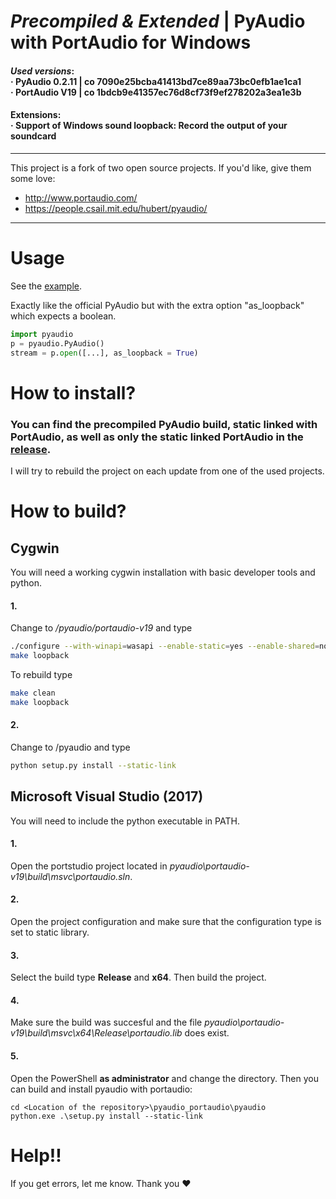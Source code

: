 # _Precompiled & Extended_ | PyAudio with PortAudio for Windows

#### _Used versions_: <br>&middot; PyAudio 0.2.11 | co 7090e25bcba41413bd7ce89aa73bc0efb1ae1ca1<br>&middot; PortAudio V19 | co 1bdcb9e41357ec76d8cf73f9ef278202a3ea1e3b

#### Extensions:<br>&middot; Support of Windows sound loopback: Record the output of your soundcard

---
This project is a fork of two open source projects. If you'd like, give them some love:
- http://www.portaudio.com/
- https://people.csail.mit.edu/hubert/pyaudio/

---

# Usage

See the [example](https://github.com/intxcc/pyaudio_portaudio/tree/master/example).

Exactly like the official PyAudio but with the extra option "as_loopback" which expects a boolean.
```python
import pyaudio
p = pyaudio.PyAudio()
stream = p.open([...], as_loopback = True)
```

# How to install?

### You can find the precompiled PyAudio build, static linked with PortAudio, as well as only the static linked PortAudio in the [release](https://github.com/intxcc/pyaudio_portaudio/releases).

I will try to rebuild the project on each update from one of the used projects.

# How to build?

## Cygwin

You will need a working cygwin installation with basic developer tools and python.

#### 1.
Change to */pyaudio/portaudio-v19* and type
```bash
./configure --with-winapi=wasapi --enable-static=yes --enable-shared=no
make loopback
```

To rebuild type
```bash
make clean
make loopback
```

#### 2.
Change to /pyaudio and type
```bash
python setup.py install --static-link
```

## Microsoft Visual Studio (2017)

You will need to include the python executable in PATH.

#### 1.

Open the portstudio project located in *pyaudio\portaudio-v19\build\msvc\portaudio.sln*.

#### 2.

Open the project configuration and make sure that the configuration type is set to static library.

#### 3.

Select the build type __Release__ and __x64__. Then build the project.

#### 4.

Make sure the build was succesful and the file *pyaudio\portaudio-v19\build\msvc\x64\Release\portaudio.lib* does exist.

#### 5.

Open the PowerShell __as administrator__ and change the directory. Then you can build and install pyaudio with portaudio:

```
cd <Location of the repository>\pyaudio_portaudio\pyaudio
python.exe .\setup.py install --static-link
```

# Help!!
If you get errors, let me know. Thank you &hearts;
